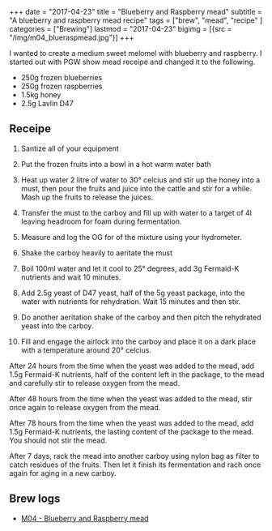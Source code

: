 +++
date = "2017-04-23"
title = "Blueberry and Raspberry mead"
subtitle = "A blueberry and raspberry mead recipe"
tags = ["brew", "mead", "recipe" ]
categories = ["Brewing"]
lastmod = "2017-04-23"
bigimg = [{src = "/img/m04_blueraspmead.jpg"}]
+++

I wanted to create a medium sweet melomel with blueberry and
raspberry. I started out with PGW show mead receipe and changed it to
the following.

* 250g frozen blueberries
* 250g frozen raspberries
* 1.5kg honey
* 2.5g Lavlin D47

## Receipe

1. Santize all of your equipment

2. Put the frozen fruits into a bowl in a hot warm water bath

3. Heat up water 2 litre of water to 30° celcius and stir up the honey
   into a must, then pour the fruits and juice into the cattle and
   stir for a while. Mash up the fruits to release the juices.

4. Transfer the must to the carboy and fill up with water to a target
   of 4l leaving headroom for foam during fermentation.

5. Measure and log the OG for of the mixture using your hydrometer.

6. Shake the carboy heavily to aeritate the must

4. Boil 100ml water and let it cool to 25° degrees, add 3g Fermaid-K
   nutrients and wait 10 minutes.

5. Add 2.5g yeast of D47 yeast, half of the 5g yeast package, into the
   water with nutrients for rehydration. Wait 15 minutes and then stir.

6. Do another aeritation shake of the carboy and then pitch the
   rehydrated yeast into the carboy.

8. Fill and engage the airlock into the carboy and place it on a dark
   place with a temperature around 20° celcius.

After 24 hours from the time when the yeast was added to the mead, add
1.5g Fermaid-K nutrients, half of the content left in the package, to
the mead and carefully stir to release oxygen from the mead.

After 48 hours from the time when the yeast was added to the mead,
stir once again to release oxygen from the mead.

After 78 hours from the time when the yeast was added to the mead, add
1.5g Fermaid-K nutrients, the lasting content of the package to the
mead. You should not stir the mead.

After 7 days, rack the mead into another carboy using nylon bag as
filter to catch residues of the fruits. Then let it finish its
fermentation and rach once again for aging in a new carboy.


## Brew logs

- [M04 - Blueberry and Raspberry mead](../m04-blueberry-raspberry-mead)
